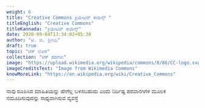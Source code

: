 ```yaml
---
weight: 6
title: "Creative Commons ಕ್ರಿಯೇಟಿವ್ ಕಾಮನ್ಸ್ "
titleEnglish: "Creative Commons"
titleKannada: "ಕ್ರಿಯೇಟಿವ್ ಕಾಮನ್ಸ್"
date: 2020-09-04T13:34:02+05:30
author: "ಟಿ. ಜಿ. ಶ್ರೀನಿಧಿ"
draft: true
topic: "ಟೆಕ್ ಲೋಕ"
collection: "ಟೆಕ್ ಪದಗಳು"
image: "https://upload.wikimedia.org/wikipedia/commons/8/86/CC-logo.svg"
imageCreditsText: "Image from Wikimedia Commons"
knowMoreLink: "https://en.wikipedia.org/wiki/Creative_Commons"
---
```


ನಾವು ರೂಪಿಸಿದ ಮಾಹಿತಿಯನ್ನು ಹೇಗೆಲ್ಲ ಬಳಸಬಹುದು ಎಂದು ನಿರ್ದಿಷ್ಟ ಪರವಾನಗಿಗಳ ಮೂಲಕ ನಮೂದಿಸುವುದನ್ನು ಸಾಧ್ಯವಾಗಿಸುವ ವ್ಯವಸ್ಥೆ
